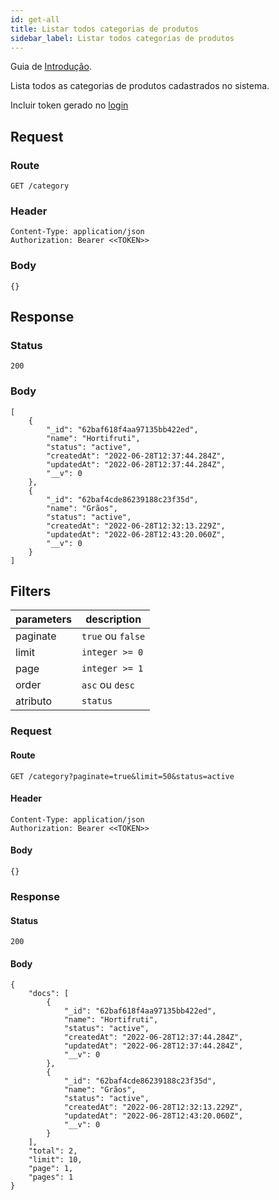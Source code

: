 ```yaml
---
id: get-all
title: Listar todos categorias de produtos
sidebar_label: Listar todos categorias de produtos
---
```


Guia de [Introdução](introduction.md).

Lista todos as categorias de produtos cadastrados no sistema.

Incluir token gerado no [login](authentication)

## Request

### Route

    GET /category

### Header

    Content-Type: application/json
    Authorization: Bearer <<TOKEN>>

### Body

    {}

## Response

### Status

    200

### Body

    [
        {
            "_id": "62baf618f4aa97135bb422ed",
            "name": "Hortifruti",
            "status": "active",
            "createdAt": "2022-06-28T12:37:44.284Z",
            "updatedAt": "2022-06-28T12:37:44.284Z",
            "__v": 0
        },
        {
            "_id": "62baf4cde86239188c23f35d",
            "name": "Grãos",
            "status": "active",
            "createdAt": "2022-06-28T12:32:13.229Z",
            "updatedAt": "2022-06-28T12:43:20.060Z",
            "__v": 0
        }
    ]

## Filters

| parameters | description |
|---|---|
| paginate | `true` ou `false` |
| limit | `integer >= 0` |
| page | `integer >= 1` |
| order | `asc` ou `desc` |
| atributo | `status` |

### Request

#### Route

    GET /category?paginate=true&limit=50&status=active

#### Header

    Content-Type: application/json
    Authorization: Bearer <<TOKEN>>

#### Body

    {}

### Response

#### Status

    200

#### Body

    {
        "docs": [
            {
                "_id": "62baf618f4aa97135bb422ed",
                "name": "Hortifruti",
                "status": "active",
                "createdAt": "2022-06-28T12:37:44.284Z",
                "updatedAt": "2022-06-28T12:37:44.284Z",
                "__v": 0
            },
            {
                "_id": "62baf4cde86239188c23f35d",
                "name": "Grãos",
                "status": "active",
                "createdAt": "2022-06-28T12:32:13.229Z",
                "updatedAt": "2022-06-28T12:43:20.060Z",
                "__v": 0
            }
        ],
        "total": 2,
        "limit": 10,
        "page": 1,
        "pages": 1
    }